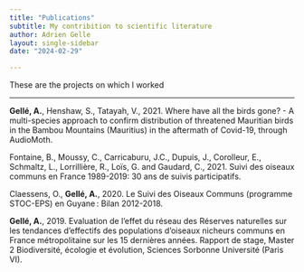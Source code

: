 ```yaml
---
title: "Publications"
subtitle: My contribition to scientific literature
author: Adrien Gelle
layout: single-sidebar
date: "2024-02-29"

---
```


These are the projects on which I worked
<script src="https://kit.fontawesome.com/4cd9712f70.js" crossorigin="anonymous"></script>
---

**Gellé, A.**, Henshaw, S., Tatayah, V., 2021. Where have all the birds gone? - A multi-species approach to confirm distribution of threatened Mauritian birds in the Bambou Mountains (Mauritius) in the aftermath of Covid-19, through AudioMoth.
[<i class="fa-solid fa-file-pdf"></i>](pdf/2021_MWF_audiomoth.pdf)
[<i class="fa-solid fa-link"></i>](https://www.africanbirdclub.org/wp-content/uploads/2023/02/Mauritius-threatened-birds_AudioMoth_ABC-final-project-report.pdf)

Fontaine, B., Moussy, C., Carricaburu, J.C., Dupuis, J., Corolleur, E., Schmaltz, L., Lorrillière, R., Loïs, G. and Gaudard, C., 2021. Suivi des oiseaux communs en France 1989-2019: 30 ans de suivis participatifs.
[<i class="fa-solid fa-file-pdf"></i>](https://www.vigienature.fr/sites/vigienature/files/atoms/files/syntheseoiseauxcommuns2020_final.pdf)
[<i class="fa-solid fa-link"></i>](https://mnhn.hal.science/mnhn-04166918/)

Claessens, O., **Gellé, A.**, 2020. Le Suivi des Oiseaux Communs (programme STOC-EPS) en Guyane : Bilan 2012-2018.
[<i class="fa-solid fa-file-pdf"></i>](pdf/2020_stoceps.pdf)
[<i class="fa-solid fa-link"></i>](http://gepog.org/sites/default/files/Claessens%20%26%20Gell%C3%A9%202020.%20Bilan%20STOC-EPS%20Guyane%202012-2018.pdf)

**Gellé, A.**, 2019. Evaluation de l’effet du réseau des Réserves naturelles sur les tendances d’effectifs des populations d’oiseaux nicheurs communs en France métropolitaine sur les 15 dernières années. Rapport de stage, Master 2 Biodiversité, écologie et évolution, Sciences Sorbonne Université (Paris VI).
[<i class="fa-solid fa-file-pdf"></i>](https://www.reserves-naturelles.org/sites/default/files/news/gelle_adrien_m2bee_rapport_stage.pdf)
[<i class="fa-brands fa-youtube"></i>](https://www.youtube.com/watch?v=-NByZHDScbk)


